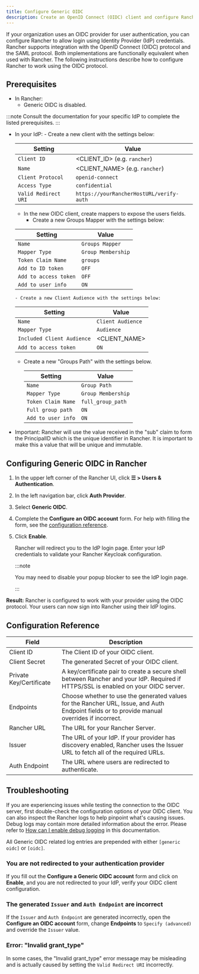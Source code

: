 ```yaml
---
title: Configure Generic OIDC
description: Create an OpenID Connect (OIDC) client and configure Rancher to work with your authentication provider. Your users can then sign into Rancher using their login from the authentication provider.
---
```


<head> 
  <link rel="canonical" href="https://ranchermanager.docs.rancher.com/how-to-guides/new-user-guides/authentication-permissions-and-global-configuration/authentication-config/configure-generic-oidc"/>
</head>

If your organization uses an OIDC provider for user authentication, you can configure Rancher to allow login using Identity Provider (IdP) credentials. Rancher supports integration with the OpenID Connect (OIDC) protocol and the SAML protocol. Both implementations are functionally equivalent when used with Rancher. The following instructions describe how to configure Rancher to work using the OIDC protocol.

## Prerequisites

- In Rancher:
    - Generic OIDC is disabled.

:::note 
Consult the documentation for your specific IdP to complete the listed prerequisites.
:::

- In your IdP:
      - Create a new client with the settings below:

     Setting | Value
     ------------|------------
     `Client ID` | &lt;CLIENT_ID> (e.g. `rancher`)
     `Name` | &lt;CLIENT_NAME> (e.g. `rancher`)
     `Client Protocol` | `openid-connect`
     `Access Type` | `confidential`
     `Valid Redirect URI` | `https://yourRancherHostURL/verify-auth`

    - In the new OIDC client, create mappers to expose the users fields.
      - Create a new Groups Mapper with the settings below:

    Setting | Value
    ------------|------------
    `Name` | `Groups Mapper`
    `Mapper Type` | `Group Membership`
    `Token Claim Name` | `groups`
    `Add to ID token` | `OFF`
    `Add to access token` | `OFF`
    `Add to user info` | `ON`

      - Create a new Client Audience with the settings below:

    Setting | Value
    ------------|------------
    `Name` | `Client Audience`
    `Mapper Type` | `Audience`
    `Included Client Audience` | &lt;CLIENT_NAME>
    `Add to access token` | `ON`

  - Create a new "Groups Path" with the settings below.

    Setting | Value
    ------------|------------
    `Name` | `Group Path`
    `Mapper Type` | `Group Membership`
    `Token Claim Name` | `full_group_path`
    `Full group path` | `ON`
    `Add to user info` | `ON`

 - Important:  Rancher will use the value received in the "sub" claim to form the PrincipalID which is the unique identifier in Rancher.  It is important to make this a value that will be unique and immutable.

## Configuring Generic OIDC in Rancher

1. In the upper left corner of the Rancher UI, click **☰ > Users & Authentication**.
1. In the left navigation bar, click **Auth Provider**.
1. Select **Generic OIDC**.
1. Complete the **Configure an OIDC account** form. For help with filling the form, see the [configuration reference](#configuration-reference).
1. Click **Enable**.

   Rancher will redirect you to the IdP login page. Enter your IdP credentials to validate your Rancher Keycloak configuration.

   :::note

   You may need to disable your popup blocker to see the IdP login page.

   :::

**Result:** Rancher is configured to work with your provider using the OIDC protocol. Your users can now sign into Rancher using their IdP logins.

## Configuration Reference

| Field                     | Description                                                                                                                                        |
| ------------------------- |----------------------------------------------------------------------------------------------------------------------------------------------------|
| Client ID                 | The Client ID of your OIDC client.                                                                                                               |
| Client Secret             | The generated Secret of your OIDC client.                                                                                                        |
| Private Key/Certificate | A key/certificate pair to create a secure shell between Rancher and your IdP. Required if HTTPS/SSL is enabled on your OIDC server.                |
| Endpoints                 | Choose whether to use the generated values for the Rancher URL, Issue, and Auth Endpoint fields or to provide manual overrides if incorrect. |
| Rancher URL               | The URL for your Rancher Server.                                                                                                                   |
| Issuer                    | The URL of your IdP.  If your provider has discovery enabled, Rancher uses the Issuer URL to fetch all of the required URLs.                   |
| Auth Endpoint             | The URL where users are redirected to authenticate.                                                                                                |
## Troubleshooting

If you are experiencing issues while testing the connection to the OIDC server, first double-check the configuration options of your OIDC client. You can also inspect the Rancher logs to help pinpoint what's causing issues. Debug logs may contain more detailed information about the error. Please refer to [How can I enable debug logging](../../../../faq/technical-items.md#how-can-i-enable-debug-logging) in this documentation.

All Generic OIDC related log entries are prepended with either `[generic oidc]` or `[oidc]`.

### You are not redirected to your authentication provider

If you fill out the **Configure a Generic OIDC account** form and click on **Enable**, and you are not redirected to your IdP, verify your OIDC client configuration.

### The generated `Issuer` and `Auth Endpoint` are incorrect

If the `Issuer` and `Auth Endpoint` are generated incorrectly, open the **Configure an OIDC account** form, change **Endpoints** to `Specify (advanced)` and override the `Issuer` value.

### Error: "Invalid grant_type"

In some cases, the "Invalid grant_type" error message may be misleading and is actually caused by setting the `Valid Redirect URI` incorrectly.
